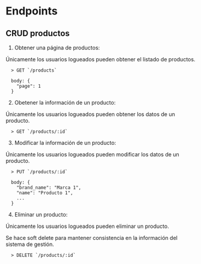# Endpoints

## CRUD productos
  
  1. Obtener una página de productos:

  Únicamente los usuarios logueados pueden obtener el listado de productos.

  ```
    > GET `/products`

    body: {
      "page": 1
    }
  ```

  2. Obetener la información de un producto:

  Únicamente los usuarios logueados pueden obtener los datos de un producto.

  ```
    > GET `/products/:id`
  ```
  
  3. Modificar la información de un producto:

  Únicamente los usuarios logueados pueden modificar los datos de un producto.
    
  ```
    > PUT `/products/:id`
  
    body: {
      "brand_name": "Marca 1",
      "name": "Producto 1",
      ...
    }
  ```

  4. Eliminar un producto:
  
  Únicamente los usuarios logueados pueden eliminar un producto.

  Se hace soft delete para mantener consistencia en la información del sistema de gestión.

  ```
    > DELETE `/products/:id`
  ```